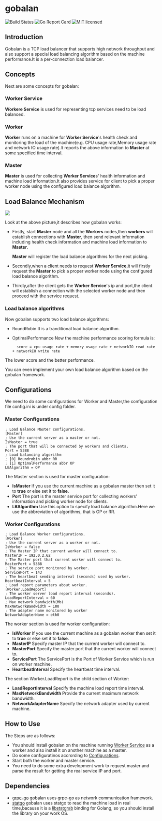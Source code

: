 # gobalan

[![Build Status][1]][2] [![Go Report Card][3]][4] [![MIT licensed][5]][6] 
 
[1]: https://travis-ci.org/harlanc/gobalan.svg?branch=master
[2]: https://travis-ci.org/harlanc/gobalan
[3]: https://goreportcard.com/badge/github.com/harlanc/gobalan
[4]: https://goreportcard.com/report/github.com/harlanc/gobalan
[5]: https://img.shields.io/badge/license-MIT-blue.svg
[6]: LICENSE

## Introduction

Gobalan is a TCP load balancer that supports high network throughput and also support a special load balancing algorithm based on the machine performance.It is a per-connection load balancer.


## Concepts

Next are some concepts for gobalan:

### Worker Service

**Workere Service** is used for representing tcp services need to be load balanced.


### Worker

**Worker** runs on a machine for **Worker Service**'s health check and monitoring the load of the machine(e.g. CPU usage rate,Memory usage rate and network IO usage rate).It reports the above information to **Master** at some specified time interval.

### Master

**Master** is used for collecting **Worker Service**s' health information and machine load information.It also provides service for client to pick a proper worker node using the configured load balance algorithm.

## Load Balance Mechanism

![](http://qiniu.harlanc.vip/2.9.2020_3:20:19.png)

Look at the above picture,it describes how gobalan works:

- Firstly, start **Master** node and all the **Workers** nodes,then **workers** will establish connections with **Master**, then send relevant information including health check information and machine load information to **Master**.

    **Master** will register the load balance algorithms for the next picking.
  
- Secondly,when a client needs to request **Worker Service**,it will firstly request the **Master** to pick a proper worker node using the configured load balance algorithm.

- Thirdly,after the client gets the **Worker Service**'s ip and port,the client will establish a connection with the selected worker node and then proceed with the service request. 

### Load balance algorithms

Now gobalan supports two load balance algorithms:

- RoundRobin It is a tranditional load balance algorithm.
- OptimalPerformance
Now the machine performance scoring formula is:

        score = cpu usage rate + memory usage rate + networkIO read rate + networkIO write rate
The lower score and the better performance.

You can even implement your own load balance algorithm based on the gobalan framework.

## Configurations

We need to do some configurations for Worker and Master,the configuration file config.ini is under config folder.

### Master Configurations

    ; Load Balance Master configurations.
    [Master]
    ; Use the current server as a master or not.
    IsMaster = true
    ; The port that will be connected by workers and clients.
    Port = 5388
    ; Load balancing algorithm
    ; [0] Roundrobin abbr RR
    ; [1] OptimalPerformance abbr OP
    LBAlgorithm = OP

The Master section is used for master configuration:

- **IsMaster** If you use the current machine as a gobalan master then set it to **true** or else set it to **false**.
- **Port** The port is the master service port for collecting workers' information and picking worker node for clients. 
- **LBAlgorithm** Use this option to specify load balance algorithm.Here we use the abbreviation of algorithms, that is OP or RR.

### Worker Configurations

    ; Load Balance Worker configurations.
    [Worker]
    ; Use the current server as a worker or not.
    IsWorker = false
    ; The Master IP that current worker will connect to.
    MasterIP = 192.0.2.62
    ; The Master port that current worker will connect to.
    MasterPort = 5388 
    ; The service port monitored by worker. 
    ServicePort = 143
    ; The heartbeat sending interval (seconds) used by worker.
    HeartbeatInterval = 5
    ; Load report parameters about worker.
    [Worker.LoadReport]
    ; The worker server load report interval (seconds).
    LoadReportInterval = 60
    ; Max network bandwidth(Mb)
    MaxNetworkBandwidth = 100
    ; The adapter name monitored by worker
    NetworkAdapterName = eth0
The worker section is used for worker configuration:

- **IsWorker** If you use the current machine as a gobalan worker then set it to **true** or else set it to **false**.
- **MasterIP** Specify master IP that the current worker will connect to.
- **MasterPort** Specify the master port that the current worker will connect to.
- **ServicePort** The ServicePort is the Port of Worker Service which is run on worker machine.
- **HeartbeatInterval** Specify the heartbeat time interval.

The section Worker.LoadReport is the child section of Worker:

- **LoadReportInterval** Specify the machine load report time interval.
- **MaxNetworkBandwidth** Provide the current maximum network bandwidth.
- **NetworkAdapterName** Specify the network adapter used by current machine.

## How to Use 

The Steps are as follows:

- You should install gobalan on the machine running [Worker Service](https://github.com/harlanc/gobalan#worker-service) as a worker and also install it on another machine as a master.
- Do some configuratinos accrording to [Configurations](https://github.com/harlanc/gobalan#configurations).
- Start both the worker and master service.
- You need to do some extra development work to request master and parse the result for getting the real service IP and port.


## Dependencies

- [grpc-go](https://github.com/grpc/grpc-go) gobalan uses grpc-go as network communication framework.
- [statgo](https://github.com/akhenakh/statgo) gobalan uses statgo to read the machine load in real time,bacause it is a [libstatgrab](http://www.i-scream.org/libstatgrab/) binding for Golang, so you should install the library on your work OS.









